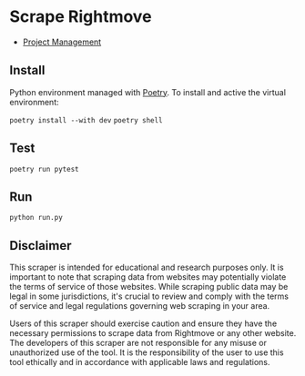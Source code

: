 # Scrape Rightmove

- [Project Management](https://www.notion.so/9c15b028bf5b4b668a12b9aa591fc8d0?v=53331525d04a412f948c8050a892a8c7)

## Install

Python environment managed with [Poetry](https://python-poetry.org/docs/#installation). To install and active the virtual environment:

`poetry install --with dev`
`poetry shell`

## Test

`poetry run pytest`

## Run

`python run.py`

## Disclaimer

This scraper is intended for educational and research purposes only. It is important to note that scraping data from websites may potentially violate the terms of service of those websites. While scraping public data may be legal in some jurisdictions, it's crucial to review and comply with the terms of service and legal regulations governing web scraping in your area.

Users of this scraper should exercise caution and ensure they have the necessary permissions to scrape data from Rightmove or any other website. The developers of this scraper are not responsible for any misuse or unauthorized use of the tool. It is the responsibility of the user to use this tool ethically and in accordance with applicable laws and regulations.
